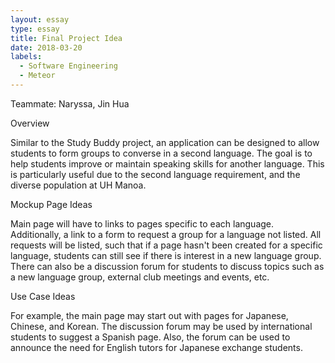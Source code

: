 ```yaml
---
layout: essay
type: essay
title: Final Project Idea
date: 2018-03-20
labels:
  - Software Engineering
  - Meteor
---
```

Teammate: Naryssa, Jin Hua

Overview

Similar to the Study Buddy project, an application can be designed to allow students to form groups to converse in a second language. The goal is to help students improve or maintain speaking skills for another language. This is particularly useful due to the second language requirement, and the diverse population at UH Manoa.



Mockup Page Ideas

Main page will have to links to pages specific to each language. Additionally, a link to a form to request a group for a language not listed. All requests will be listed, such that if a page hasn't been created for a specific language, students can still see if there is interest in a new language group. There can also be a discussion forum for students to discuss topics such as a new language group, external club meetings and events, etc.




Use Case Ideas

For example, the main page may start out with pages for Japanese, Chinese, and Korean. The discussion forum may be used by international students to suggest a Spanish page. Also, the forum can be used to announce the need for English tutors for Japanese exchange students.


